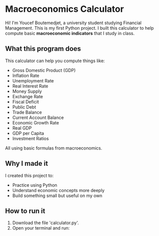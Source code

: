 # Macroeconomics Calculator

Hi! I'm Youcef Boutemedjet, a university student studying Financial Management. This is my first Python project. I built this calculator to help compute basic **macroeconomic indicators** that I study in class.

## What this program does

This calculator can help you compute things like:

- Gross Domestic Product (GDP)
- Inflation Rate
- Unemployment Rate
- Real Interest Rate
- Money Supply
- Exchange Rate
- Fiscal Deficit
- Public Debt
- Trade Balance
- Current Account Balance
- Economic Growth Rate
- Real GDP
- GDP per Capita
- Investment Ratios 

All using basic formulas from macroeconomics.

##  Why I made it
I created this project to:
- Practice using Python
- Understand economic concepts more deeply
- Build something small but useful on my own


##  How to run it
1. Download the file 'calculator.py'.
2. Open your terminal and run:
